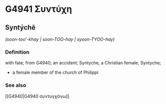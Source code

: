 # G4941 Συντύχη

## Syntýchē

_(soon-too'-khay | soon-TOO-hay | syoon-TYOO-hay)_

### Definition

with fate; from G4940; an accident; Syntyche, a Christian female; Syntyche; 

- a female member of the church of Philippi

### See also

[[G4940|G4940 συντυγχάνω]]
